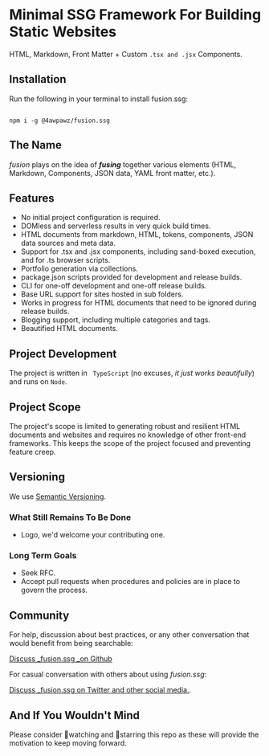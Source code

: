 # Minimal SSG Framework For Building Static Websites

HTML, Markdown, Front Matter + Custom `.tsx and .jsx` Components.

## Installation

<p>Run the following in your terminal to install fusion.ssg:</p>
<pre><code class="language-SHELL">
npm i -g @4awpawz/fusion.ssg
</code></pre>

## The Name

_fusion_ plays on the idea of **_fusing_** together various elements (HTML, Markdown, Components, JSON data, YAML front matter, etc.).

## Features

- No initial project configuration is required.
- DOMless and serverless results in very quick build times.
- HTML documents from markdown, HTML, tokens, components, JSON data sources and meta data.
- Support for .tsx and .jsx components, including sand-boxed execution, and for .ts browser scripts.
- Portfolio generation via collections.
- package.json scripts provided for development and release builds.
- CLI for one-off development and one-off release builds.
- Base URL support for sites hosted in sub folders.
- Works in progress for HTML documents that need to be ignored during release builds.
- Blogging support, including multiple categories and tags.
- Beautified HTML documents.

## Project Development

The project is written in ` TypeScript` (no excuses, _it just works beautifully_) and runs on `Node`.

## Project Scope
The project's scope is limited to generating robust and resilient HTML documents and websites and requires no knowledge of other front-end frameworks. This keeps the scope of the project focused and preventing feature creep.

## Versioning

We use [Semantic Versioning](https://semver.org/).

### What Still Remains To Be Done

- Logo, we'd welcome your contributing one.

### Long Term Goals

- Seek RFC.
- Accept pull requests when procedures and policies are in place to govern the process.

## Community

For help, discussion about best practices, or any other conversation that would benefit from being searchable:

[Discuss _fusion.ssg _on Github](https://github.com/4awpawz/fusion.ssg/discussions)

For casual conversation with others about using _fusion.ssg_:

[Discuss _fusion.ssg on Twitter and other social media.](https://twitter.com).

## And If You Wouldn't Mind

Please consider 👀watching and 🌟starring this repo as these will provide the motivation to keep moving forward.
